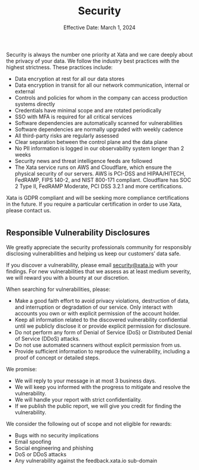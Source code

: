 <header class="legal-information-header">

# Security

<p>Effective Date: March 1, 2024</p>

</header>

Security is always the number one priority at Xata and we care deeply about the privacy of your data. We follow the industry best practices with the highest strictness. These practices include:

- Data encryption at rest for all our data stores
- Data encryption in transit for all our network communication, internal or external
- Controls and policies for whom in the company can access production systems directly
- Credentials have minimal scope and are rotated periodically
- SSO with MFA is required for all critical services
- Software dependencies are automatically scanned for vulnerabilities
- Software dependencies are normally upgraded with weekly cadence
- All third-party risks are regularly assessed
- Clear separation between the control plane and the data plane
- No PII information is logged in our observability system longer than 2 weeks
- Security news and threat intelligence feeds are followed
- The Xata service runs on AWS and Cloudflare, which ensure the physical security of our servers. AWS is PCI-DSS and HIPAA/HITECH, FedRAMP, FIPS 140-2, and NIST 800-171 compliant. Cloudflare has SOC 2 Type II, FedRAMP Moderate, PCI DSS 3.2.1 and more certifications.

Xata is GDPR compliant and will be seeking more compliance certifications in the future. If you require a particular certification in order to use Xata, please contact us.

#

## Responsible Vulnerability Disclosures

We greatly appreciate the security professionals community for responsibly disclosing vulnerabilities and helping us keep our customers’ data safe.

If you discover a vulnerability, please email security@xata.io with your findings. For new vulnerabilities that we assess as at least medium severity, we will reward you with a bounty at our discretion.

When searching for vulnerabilities, please:

- Make a good faith effort to avoid privacy violations, destruction of data, and interruption or degradation of our service. Only interact with accounts you own or with explicit permission of the account holder.
- Keep all information related to the discovered vulnerability confidential until we publicly disclose it or provide explicit permission for disclosure.
- Do not perform any form of Denial of Service (DoS) or Distributed Denial of Service (DDoS) attacks.
- Do not use automated scanners without explicit permission from us.
- Provide sufficient information to reproduce the vulnerability, including a proof of concept or detailed steps.

We promise:

- We will reply to your message in at most 3 business days.
- We will keep you informed with the progress to mitigate and resolve the vulnerability.
- We will handle your report with strict confidentiality.
- If we publish the public report, we will give you credit for finding the vulnerability.

We consider the following out of scope and not eligible for rewards:

- Bugs with no security implications
- Email spoofing
- Social engineering and phishing
- DoS or DDoS attacks
- Any vulnerability against the feedback.xata.io sub-domain
